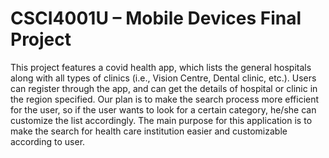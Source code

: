 # CSCI4001U – Mobile Devices Final Project

This project features a covid health app, which lists the general hospitals along with all types of clinics (i.e., Vision Centre, Dental clinic, etc.). Users can register through the app, and can get the details of hospital or clinic in the region specified. Our plan is to make the search process more efficient for the user, so if the user wants to look for a certain category, he/she can customize the list accordingly. The main purpose for this application is to make the search for health care institution easier and customizable according to user. 

